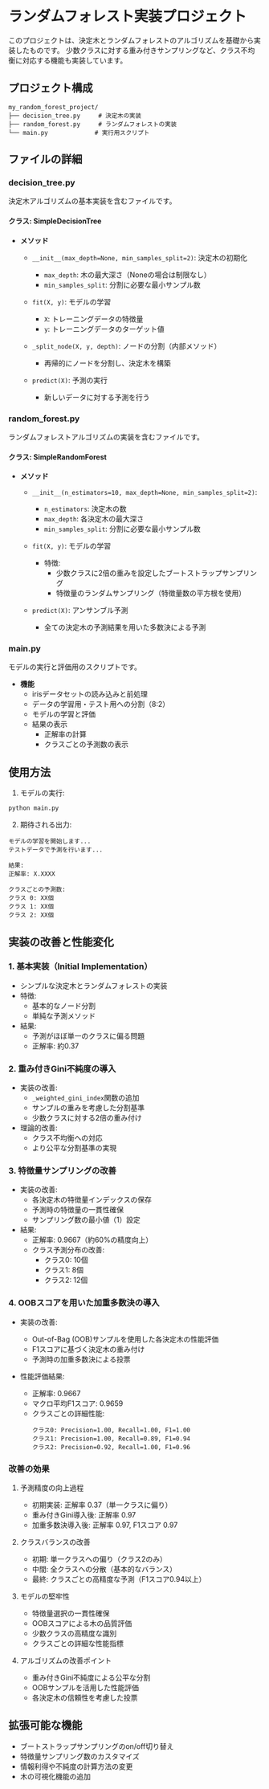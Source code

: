# ランダムフォレスト実装プロジェクト

このプロジェクトは、決定木とランダムフォレストのアルゴリズムを基礎から実装したものです。
少数クラスに対する重み付きサンプリングなど、クラス不均衡に対応する機能も実装しています。

## プロジェクト構成

```
my_random_forest_project/
├── decision_tree.py     # 決定木の実装
├── random_forest.py     # ランダムフォレストの実装
└── main.py             # 実行用スクリプト
```

## ファイルの詳細

### decision_tree.py

決定木アルゴリズムの基本実装を含むファイルです。

#### クラス: SimpleDecisionTree

- **メソッド**
  - `__init__(max_depth=None, min_samples_split=2)`: 決定木の初期化
    - `max_depth`: 木の最大深さ（Noneの場合は制限なし）
    - `min_samples_split`: 分割に必要な最小サンプル数
  
  - `fit(X, y)`: モデルの学習
    - `X`: トレーニングデータの特徴量
    - `y`: トレーニングデータのターゲット値
  
  - `_split_node(X, y, depth)`: ノードの分割（内部メソッド）
    - 再帰的にノードを分割し、決定木を構築
  
  - `predict(X)`: 予測の実行
    - 新しいデータに対する予測を行う

### random_forest.py

ランダムフォレストアルゴリズムの実装を含むファイルです。

#### クラス: SimpleRandomForest

- **メソッド**
  - `__init__(n_estimators=10, max_depth=None, min_samples_split=2)`: 
    - `n_estimators`: 決定木の数
    - `max_depth`: 各決定木の最大深さ
    - `min_samples_split`: 分割に必要な最小サンプル数
  
  - `fit(X, y)`: モデルの学習
    - 特徴:
      - 少数クラスに2倍の重みを設定したブートストラップサンプリング
      - 特徴量のランダムサンプリング（特徴量数の平方根を使用）
  
  - `predict(X)`: アンサンブル予測
    - 全ての決定木の予測結果を用いた多数決による予測

### main.py

モデルの実行と評価用のスクリプトです。

- **機能**
  - irisデータセットの読み込みと前処理
  - データの学習用・テスト用への分割（8:2）
  - モデルの学習と評価
  - 結果の表示
    - 正解率の計算
    - クラスごとの予測数の表示

## 使用方法

1. モデルの実行:
```python
python main.py
```

2. 期待される出力:
```
モデルの学習を開始します...
テストデータで予測を行います...

結果:
正解率: X.XXXX

クラスごとの予測数:
クラス 0: XX個
クラス 1: XX個
クラス 2: XX個
```

## 実装の改善と性能変化

### 1. 基本実装（Initial Implementation）
- シンプルな決定木とランダムフォレストの実装
- 特徴:
  - 基本的なノード分割
  - 単純な予測メソッド
- 結果:
  - 予測がほぼ単一のクラスに偏る問題
  - 正解率: 約0.37

### 2. 重み付きGini不純度の導入
- 実装の改善:
  - `_weighted_gini_index`関数の追加
  - サンプルの重みを考慮した分割基準
  - 少数クラスに対する2倍の重み付け
- 理論的改善:
  - クラス不均衡への対応
  - より公平な分割基準の実現

### 3. 特徴量サンプリングの改善
- 実装の改善:
  - 各決定木の特徴量インデックスの保存
  - 予測時の特徴量の一貫性確保
  - サンプリング数の最小値（1）設定
- 結果:
  - 正解率: 0.9667（約60%の精度向上）
  - クラス予測分布の改善:
    - クラス0: 10個
    - クラス1: 8個
    - クラス2: 12個

### 4. OOBスコアを用いた加重多数決の導入
- 実装の改善:
  - Out-of-Bag (OOB)サンプルを使用した各決定木の性能評価
  - F1スコアに基づく決定木の重み付け
  - 予測時の加重多数決による投票

- 性能評価結果:
  - 正解率: 0.9667
  - マクロ平均F1スコア: 0.9659
  - クラスごとの詳細性能:
    ```
    クラス0: Precision=1.00, Recall=1.00, F1=1.00
    クラス1: Precision=1.00, Recall=0.89, F1=0.94
    クラス2: Precision=0.92, Recall=1.00, F1=0.96
    ```

### 改善の効果
1. 予測精度の向上過程
   - 初期実装: 正解率 0.37（単一クラスに偏り）
   - 重み付きGini導入後: 正解率 0.97
   - 加重多数決導入後: 正解率 0.97, F1スコア 0.97

2. クラスバランスの改善
   - 初期: 単一クラスへの偏り（クラス2のみ）
   - 中間: 全クラスへの分散（基本的なバランス）
   - 最終: クラスごとの高精度な予測（F1スコア0.94以上）

3. モデルの堅牢性
   - 特徴量選択の一貫性確保
   - OOBスコアによる木の品質評価
   - 少数クラスの高精度な識別
   - クラスごとの詳細な性能指標

4. アルゴリズムの改善ポイント
   - 重み付きGini不純度による公平な分割
   - OOBサンプルを活用した性能評価
   - 各決定木の信頼性を考慮した投票

## 拡張可能な機能

- ブートストラップサンプリングのon/off切り替え
- 特徴量サンプリング数のカスタマイズ
- 情報利得や不純度の計算方法の変更
- 木の可視化機能の追加
